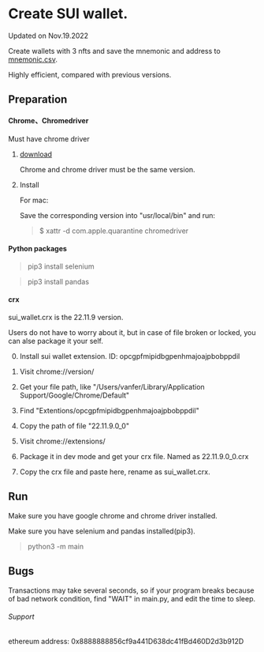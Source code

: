 # Create SUI wallet.

Updated on Nov.19.2022

Create wallets with 3 nfts and save the mnemonic and address to [mnemonic.csv](mnemonic.csv).

Highly efficient, compared with previous versions.

<!-- Each IP has a limit on requesting test token. You may wait for an hour or change your IP to get another wallet. -->

## Preparation

#### Chrome、Chromedriver

Must have chrome driver

1. [download](https://chromedriver.chromium.org/downloads)

    Chrome and chrome driver must be the same version.

2. Install

    For mac:

    Save the corresponding version into "usr/local/bin" and run:

    > $ xattr -d com.apple.quarantine chromedriver

#### Python packages

> pip3 install selenium

> pip3 install pandas

#### crx

sui_wallet.crx is the 22.11.9 version.

Users do not have to worry about it, but in case of file broken or locked, you can alse package it your self.

0. Install sui wallet extension. ID: opcgpfmipidbgpenhmajoajpbobppdil

1. Visit chrome://version/

2. Get your file path, like "/Users/vanfer/Library/Application Support/Google/Chrome/Default"

3. Find "Extentions/opcgpfmipidbgpenhmajoajpbobppdil"

4. Copy the path of file "22.11.9.0_0"

5. Visit chrome://extensions/

6. Package it in dev mode and get your crx file. Named as 22.11.9.0_0.crx

7. Copy the crx file and paste here, rename as sui_wallet.crx.

## Run

Make sure you have google chrome and chrome driver installed.

Make sure you have selenium and pandas installed(pip3).

> python3 -m main

## Bugs

Transactions may take several seconds, so if your program breaks because of bad network condition,
find "WAIT" in main.py, and edit the time to sleep.

###### Support

ethereum address: 0x8888888856cf9a441D638dc41fBd460D2d3b912D
